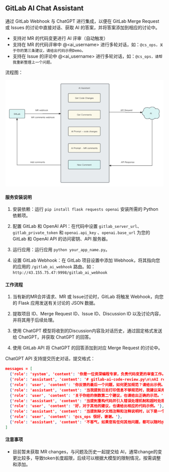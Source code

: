 ## GitLab AI Chat Assistant

通过 GitLab Webhook 与 ChatGPT 进行集成，以便在 GitLab Merge Request 或 Issues 的讨论中直接对话、获取 AI 的答案，并将答案添加到相应的讨论中。

- 支持对 MR 的代码变更进行 AI 评审（自动触发）
- 支持在 MR 的代码评审中 @<ai_username> 进行多轮对话，如：`@cs_ops，关于你的第三条建议，请给出代码示例Demo。`
- 支持在 Issue 的评论中 @<ai_username> 进行多轮对话，如：`@cs_ops，请帮我重新整理上一个问题。`

流程图：

![](img/gitlab_ai_chat.jpeg)

#### 服务安装说明

1. 安装依赖：运行 `pip install flask requests openai` 安装所需的 Python 依赖项。

2. 配置 GitLab 和 OpenAI API：在代码中设置 `gitlab_server_url`、`gitlab_private_token` 和 `openai.api_key` 、`openai.base_url` 为您的 GitLab 和 OpenAI API 的访问密钥、API 服务器。

3. 运行应用：运行应用 `python your_app_name.py`。

4. 设置 GitLab Webhook：在 GitLab 项目设置中添加 Webhook，将其指向您的应用的 `/gitlab_ai_webhook` 路由。如：`http://43.155.75.47:9998/gitlab_ai_webhook`

#### 工作流程

1. 当有新的MR合并请求、MR 或 Issue讨论时，GitLab 将触发 Webhook，向您的 Flask 应用发送有关讨论的 JSON 数据。

2. 提取项目 ID、Merge Request ID、Issue ID、Discussion ID 以及讨论内容，并将其用于后续处理。

3. 使用 ChatGPT 模型将收到的Discussion内容及对话历史，通过固定格式发送给 ChatGPT，并获取 ChatGPT 的回答。

4. 使用 GitLab API 将 ChatGPT 的回答添加到对应 Merge Request 的讨论中。

ChatGPT API 支持提交历史对话，提交格式：

```json
messages = [
  {'role': 'system', 'content': '你是一位资深编程专家，负责代码变更的审查工作。当用户在 GitLab MR 合并请求的 Notes中提及你的时候，你需要回答他们的问题。'}, 
  {'role': 'assistant', 'content': '# gitlab-ai-code-review.py\n\nAI review 意见如下: (2647 tokens)\n\n## 代码审查反馈\n### 1. 变更的决定和描述\n拒绝变更，变更评分：20\n### 2. 存在的问题和建议\n- 缺少文档注释和注释说明，难以理解代码的作用和意图。\n- 部分变量名和方法名缺乏描述性，不易理解其用途。\n- 代码中存在硬编码的配置信息，建议使用配置文件或环境变量存储。\n- 代码结构混乱，缺乏模块化和清晰的组织，可读性差。\n- 异步执行任务的方式不够清晰，缺少错误处理机制和超时处理。\n- 代码中的日志打印信息不够规范，不易排查问题。\n### 3. 修改建议\n建议重构代码，遵循良好的注释规范和命名规范，将配置信息抽离为独立的配置文件或使用环境变量进行管理，重新组织代码结构，引入错误处理机制和超时处理，并优化日志打印方式，以提高代码可读性和可维护性。🚧'}, 
  {'role': 'user', 'content': '你反馈的最后一个问题，如何更加规范？请给出示例。'}, 
  {'role': 'assistant', 'content': '当我提到日志打印信息不够规范时，我建议采用更加标准化和易读的日志格式。例如，你可以考虑使用以下格式来记录日志：\n```\n2021-01-15 13:45:30 [INFO] - 完成数据处理任务\n2021-01-15 13:46:15 [ERROR] - 无法连接数据库，错误信息：连接超时\n2021-01-15 13:50:02 [WARNING] - 检测到内存使用率过高\n```\n在这个示例中，我们使用了时间戳、日志级别（INFO、ERROR、WARNING）和描述信息，使得日志信息更加清晰和易于排查问题。同时，请确保日志级别和内容的描述准确表达了相应的信息。'}, 
  {'role': 'user', 'content': '关于你给的倒数第二个建议，也请给出正确的示范。'}, 
  {'role': 'assistant', 'content': '当提到重构代码并引入错误处理机制和超时处理时，以下是一个可能的示例：\n```python\nimport asyncio\nasync def task_with_timeout():\n    try:\n        # 执行可能耗时的任务\n        result = await asyncio.wait_for(time_consuming_operation(), timeout=5)\n        # 处理结果\n        process_result(result)\n    except asyncio.TimeoutError:\n        # 超时处理\n        handle_timeout_error()\n    except Exception as e:\n        # 其他异常处理\n        handle_other_errors(e)\nasync def main():\n    try:\n        await task_with_timeout()\n    except Exception as e:\n        # 异常处理\n        handle_main_error(e)\nasyncio.get_event_loop().run_until_complete(main())\n```\n在这个示例中，我们使用了 asyncio 库来创建一个任务，并使用 await asyncio.wait_for 来设置任务的超时时间。除了超时处理之外，我们还包含了其他异常的处理，以保证代码的健壮性和可靠性。'}, 
  {'role': 'user', 'content': '好，对于其他的建议，也请给出相应的代码示例。'}, 
  {'role': 'assistant', 'content': '当提到缺少文档注释和注释说明时，以下是一个可能的示例：\n```python\ndef calculate_total_price(prices, quantities):\n    """\n    计算订单的总价\n    Args:\n      prices: 商品单价列表\n      quantities: 商品数量列表\n    Returns:\n      订单总价\n    """\n    total = 0\n    for price, qty in zip(prices, quantities):\n        total += price * qty\n    return total\n```\n在这个示例中，我们使用了函数注释来描述函数的作用、参数和返回值，以便其他开发人员能够更容易地理解和使用这段代码。\n当提到部分变量名和方法名缺乏描述性时，以下是一个可能的示例：\n```python\nclass Car:\n    def __init__(self, make, model, year):\n        self.make = make  # 制造商\n        self.model = model  # 型号\n        self.year = year  # 出厂年份\n```\n在这个示例中，我们使用了注释来对变量进行说明，从而增加代码的可读性和可维护性。\n当提到代码结构混乱，缺乏模块化和清晰的组织时，以下是一个可能的示例：\n```\n# app.py\nfrom helper import calculate_total_price\nprices = [10, 20, 30]\nquantities = [1, 2, 3]\ntotal_price = calculate_total_price(prices, quantities)\nprint(f"The total price is: {total_price}")\n```\n在这个示例中，我们将计算订单总价的逻辑提取到了独立的 helper 模块中，使得代码结构更加清晰和模块化。\n希望这些示例可以帮助你更好地理解我的建议！'}, 
  {'role': 'user', 'content': '@cs_ops 很好，谢谢。'}, 
  {'role': 'assistant', 'content': '不客气，如果您有任何其他问题，都可以随时@我。祝您工作顺利！👨\u200d💻🚀'}
]
```

#### 注意事项

- 目前暂未获取 MR changes，与问题及历史一起提交给 AI，通常change的变更比较多，导致token长度超限，后续可以根据大模型的限制情况，按需调整和添加。
